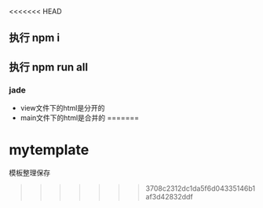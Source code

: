 <<<<<<< HEAD
## 执行 npm i
## 执行 npm run all
### jade 
* view文件下的html是分开的
* main文件下的html是合并的
=======
# mytemplate
模板整理保存
>>>>>>> 3708c2312dc1da5f6d04335146b1af3d42832ddf
